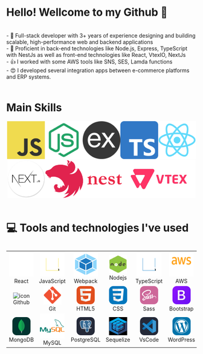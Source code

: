
# Hello! Wellcome to my Github 👋 #
<div >
<br/>
- 🔭 Full-stack developer with 3+ years of experience designing and building scalable, high-performance web and backend applications<br/>
- 🌱 Proficient in back-end technologies like Node.js, Express, TypeScript with NestJs as well as front-end technologies like React, VtexIO, NextJs<br/>
- 👍 I worked with some AWS tools like SNS, SES, Lamda functions<br/>
- 😍 I developed several integration apps between e-commerce platforms and ERP systems.
</div>

<br/>

# Main Skills #
<div style="display: flex; justify-content: center; flex-wrap: wrap; text-align: center;">
<a href="https://developer.mozilla.org/es/docs/Web/JavaScript"><img src="./assets/JavaScript-logo.png" alt="javascript" height="100" title="JavaScript documentation"></a>
<a href="https://nodejs.org/en"><img src="./assets/node.svg" alt="node" height="100" title="Node reference"></a>
<a href="https://expressjs.com/es/"><img src="./assets/express.png" alt="express" height="100" title="Express reference"></a>
<a href="https://www.typescriptlang.org/"><img src="./assets/Typescript_logo_2020.svg.png" alt="typescript" height="100" title="Typescript documentation"></a>
<a href="https://react.dev/"><img src="./assets/React.svg" alt="react" height="100" title="React documentation"></a>
<a href="https://nextjs.org/"><img src="./assets/next logo.png" alt="next" height="100" title="Next documentation"></a>
<a href="https://nestjs.com/"><img src="./assets/nestjs.png" alt="nest" height="100" title="Nestjs documentation"></a>
<a href="https://help.vtex.com/es"><img src="./assets/vtex-logo.png" alt="vtex" height="100" title="Vtex documentation"></a>
</div>
<br/>

# 💻 Tools and technologies I've used

<div style="display: flex; align-items: flex-start; align: center">
<table align="center">
  <tr>
    <td align="center" width="96">
        <img src="./assets/tools/react-icon.svg" alt="icon" width="65" height="65" />
      <br>React
    </td>
    <td align="center" width="96">
        <img src="./assets/tools/js-icon.svg" alt="icon" width="65" height="65" />
      <br>JavaScript
    </td>
    <td align="center" width="96">
        <img src="./assets/tools/webpack-icon.svg" alt="icon" width="65" height="65" />
      <br>Webpack
    </td>
     <td align="center" width="96">
        <img src="./assets/tools/node-gif.gif" width="48" height="48" alt="Nodejs" />
      <br>Nodejs
      </td>
    <td align="center" width="96">
        <img src="./assets/tools/ts-icon.svg" alt="icon" width="65" height="65" />
      <br>TypeScript
    </td>
    <td align="center" width="96">
        <img src="./assets/tools/aws-icon.svg" alt="icon" width="65" height="65" />
      <br>AWS
    </td>
    <td align="center" width="96">
        <img src="./assets/tools/vite.png" width="48" height="48" alt="Vite" />
      <br>Vite
    </td>
  </tr>
  <tr>
    <td align="center" width="96">
        <img src="https://media.giphy.com/media/du3J3cXyzhj75IOgvA/giphy.gif?cid=790b7611aknhyazgf15yymw3tlx1vmn3u97jdwvky77qyzv4&ep=v1_gifs_search&rid=giphy.gif&ct=g" alt="icon" width="65" height="65" />
      <br>Github
    </td>
    <td align="center" width="96"> 
        <img src="./assets/tools/git.png" width="48" height="48" alt="Git" />
      <br>Git
    </td>
    <td align="center"  width="96">
        <img src="./assets/tools/html.svg" width="48" height="48" alt="HTML5" />
      <br>HTML5
    </td>
    <td align="center" width="96">
        <img src="./assets/tools/css.svg" width="48" height="48" alt="css" />
      <br>CSS
    </td>
    <td align="center" width="96">
        <img src="./assets/tools/sass.svg" width="48" height="48" alt="Sass" />
      <br>Sass
    </td>
    <td align="center"  width="96">
        <img src="./assets/tools/bootstrap.svg" width="48" height="48" alt="bootstrap" />
      <br>Bootstrap
    </td>
    <td align="center" width="96">
        <img src="./assets/tools/taildwind.svg" width="48" height="48" alt="tailwind" />
      <br>Tailwind
    </td>
  </tr>
 <tr>
      <td align="center" width="96">
        <img src="./assets/tools/mongo.svg" width="48" height="48" alt="MongoDB" />
      <br>MongoDB
    </td>
      <td align="center" width="96">
        <img src="./assets/tools/mysql-icon.svg" alt="icon" width="65" height="65" />
      <br>MySQL
    </td> 
    <td align="center" width="96">
        <img src="./assets/tools/icon-postgress.svg" width="48" height="48" alt="PostgreSQL" />
      <br>PostgreSQL
    </td>
      </td>
    <td align="center" width="96">
        <img src="./assets/tools/sequelize-1.jpg" width="48" height="48" alt="Sequelize" />
      <br>Sequelize
    </td>
    <td align="center" width="96">
        <img src="./assets/tools/vscode.svg" width="48" height="48" alt="VsCode" />
      <br>VsCode
    </td>
              <td align="center" width="96">
        <img src="./assets/tools/wordpress.svg" width="48" height="48" alt="WordPress" />
      <br>WordPress
    </td>
    <td align="center" width="96">
        <img src="./assets/tools/vue.gif" width="48" height="48" alt="Vue" />
      <br>Vue
    </td>
 </tr>
</table>
<br><br>
</div>


<!-- # Private Projects I've Worked On

## Trademarktoday Business Website
<a href="https://github.com/seniorcoder72/trademarktoday-nextjs" target="_blank">![Trademarktoday Screenshot 1](./assets/JavaScript-logo.png)</a>
<a href="https://github.com/seniorcoder72/trademarktoday-nextjs" target="_blank">![Trademarktoday Screenshot 2](https://github.com/LouisWinkler/trademarktoday-nextjs/blob/master/public/02.png?raw=true)</a>

## InvestFarmLand Business Website
<a href="https://github.com/seniorcoder72/invest-farm" target="_blank">![InvestFarm Logo 1](https://github.com/seniorcoder72/invest-farm/blob/master/public/logo1.png?raw=true)</a>
<a href="https://github.com/seniorcoder72/invest-farm" target="_blank">![InvestFarm Logo 2](https://github.com/seniorcoder72/invest-farm/blob/master/public/logo2.png?raw=true)</a>

## Google Map API Delivery Site
<a href="https://github.com/seniorcoder72/Google-Map-API" target="_blank">![Google Map API Frontend Screenshot 1](https://github.com/StevenHocking/Google-Map-API/blob/master/refs/Frontend-1.png?raw=true)</a>
<a href="https://github.com/seniorcoder72/Google-Map-API" target="_blank">![Google Map API Frontend Screenshot 2](https://github.com/StevenHocking/Google-Map-API/blob/master/refs/Frontend-2.png?raw=true)</a>

## Social Media Posting Website (Like Twitter)
<a href="https://github.com/seniorcoder72/dynamic-post-nextjs" target="_blank">![Dynamic Post Next.js Screenshot 1](https://github-production-user-asset-6210df.s3.amazonaws.com/132613676/261828317-621bc937-a2a7-461c-aa42-e59d0a60839f.png)</a>
<a href="https://github.com/seniorcoder72/dynamic-post-nextjs" target="_blank">![Dynamic Post Next.js Screenshot 2](https://github-production-user-asset-6210df.s3.amazonaws.com/132613676/261828265-89363f4b-19b1-484d-b597-961bcc14efdf.png)</a>
<a href="https://github.com/seniorcoder72/dynamic-post-nextjs" target="_blank">![Dynamic Post Next.js Screenshot 3](https://user-images.githubusercontent.com/132613676/260521935-fb82809d-2a4d-4d7c-92cb-ae338b260544.png?raw=true)</a>

## Freelancer Account Creating Bot
<a href="https://github.com/seniorcoder72/freelancer-create-account-bot" target="_blank">![Freelancer Create Account Bot](https://user-images.githubusercontent.com/132613676/261790892-e62c9b6b-4b1f-491d-b894-201263ffd8a0.gif?raw=true)</a>

## Theme & Dashboard (Kanban)
<a href="https://github.com/seniorcoder72/Kanban-React" target="_blank">![Kanban React Screenshot](https://raw.githubusercontent.com/seniorcoder72/Kanban-React/master/img/img1.jpg?raw=true)</a> -->

